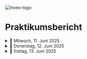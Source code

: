 ![Invex-logo](https://github.com/Hernri-Leo/Praktikum-Inovex/blob/main/assets/inovex-logo.png)
# Praktikumsbericht

<details>
<summary>📅 Mitwoch, 11. Juni 2025</summary>

| Uhrzeit     | Tätigkeit                          | Tools/Technologien     |
|-------------|------------------------------------|-------------------------|
| 09:00–09:30 | Zeigen der Räumlichkeiten          |X                        |
| 09:30–10:00 | vorstellung der Projekte           |  X                      |
| 10:00–10:30 | Einführung in GitHub               |GitHub                   |
| 10:30–11:00 | Projekt /microbit car              | Chrome                  |
| 11:00–11:30 | GitHub bericht schreiben           |  Chrome                 |
| 11:30–12:00 | GitHub + project microbit car      |  Chrome                 |
| 12:00–12:30 | project microbit car                |  Chrome                 |
| 12:30–13:00 | Mittagspause                        |  X                 |
| 13:00–13:30 | [Leuchtkäfer (Glowbug)](https://python-online.ch/index.php?inhalt_links=robotik/navigation.inc.php&inhalt_mitte=robotik/mb/crashCourse.inc.php), Phyton|  Chrome                 |
| 13:30–14:00 | Besprechng, git                        |  git                 |
| 14:00–14:30 | microbit, music, sound              |  Chrome                 |
| 14:30-15:00 | [coDrone EDU](https://www.robolink.com/products/codrone-edu?srsltid=AfmBOoqVzKBaiqzHtr97QH74Hc6IdETksyb8sRNh2ABE36DKIQ6SuObc)  |  Chrome |
| 15:00-15:30 | [coDrone EDU](https://www.robolink.com/products/codrone-edu?srsltid=AfmBOoqVzKBaiqzHtr97QH74Hc6IdETksyb8sRNh2ABE36DKIQ6SuObc)  |  Chrome |
| 15:30-16:00 | [coDrone EDU](https://www.robolink.com/products/codrone-edu?srsltid=AfmBOoqVzKBaiqzHtr97QH74Hc6IdETksyb8sRNh2ABE36DKIQ6SuObc)  |  Chrome |
| 16:00–16:30 | [coDrone EDU](https://www.robolink.com/products/codrone-edu?srsltid=AfmBOoqVzKBaiqzHtr97QH74Hc6IdETksyb8sRNh2ABE36DKIQ6SuObc)   |Chrome|
| 16:30–17:00 | Projekt /microbit car              | Chrome                  |
| 17:00–17:30 | Projekt /microbit car              | Chrome                  |
| 17:30–18:00 | Projekt /microbit car              | Chrome                  |

</details>



<details>
<summary>📅 Donerstag, 12. Juni 2025</summary>

| Uhrzeit     | Tätigkeit | Tools/Technologien |
|-------------|-----------|--------------------|
| 09:00–09:30 |Project: Wetter-API mit Pyton|Chrome|
| 09:30–10:00 |Einrichten von visual studio code|Visual Studio Code|
| 10:00–10:30 |           |                    |
| 10:30–11:00 |           |                    |
| 11:00–11:30 |           |                    |
| 11:30–12:00 |           |                    |
| 12:00–12:30 |           |                    |
| 12:30–13:00 |           |                    |
| 13:00–13:30 |           |                    |
| 13:30–14:00 |           |                    |
| 14:00–14:30 |           |                    |
| 14:30–15:00 |           |                    |
| 15:00–15:30 |           |                    |
| 15:30–16:00 |           |                    |
| 16:00–16:30 |           |                    |
| 16:30–17:00 |           |                    |
| 17:00–17:30 |           |                    |
| 17:30–18:00 |           |                    |

  
</details>







<details>
<summary>📅 freitag, 13. Juni 2025</summary>
</details>
